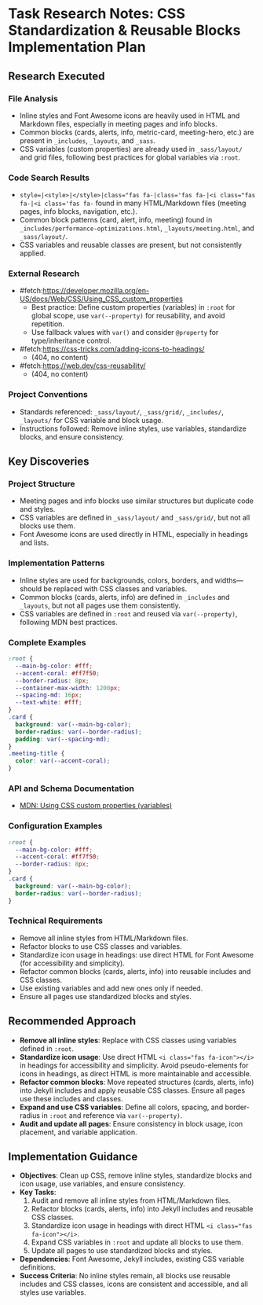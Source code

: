 <!-- markdownlint-disable-file -->
# Task Research Notes: CSS Standardization & Reusable Blocks Implementation Plan

## Research Executed

### File Analysis
- Inline styles and Font Awesome icons are heavily used in HTML and Markdown files, especially in meeting pages and info blocks.
- Common blocks (cards, alerts, info, metric-card, meeting-hero, etc.) are present in `_includes`, `_layouts`, and `_sass`.
- CSS variables (custom properties) are already used in `_sass/layout/` and grid files, following best practices for global variables via `:root`.

### Code Search Results
- `style=|<style>|</style>|class="fas fa-|class='fas fa-|<i class="fas fa-|<i class='fas fa-` found in many HTML/Markdown files (meeting pages, info blocks, navigation, etc.).
- Common block patterns (card, alert, info, meeting) found in `_includes/performance-optimizations.html`, `_layouts/meeting.html`, and `_sass/layout/`.
- CSS variables and reusable classes are present, but not consistently applied.

### External Research
- #fetch:https://developer.mozilla.org/en-US/docs/Web/CSS/Using_CSS_custom_properties
  - Best practice: Define custom properties (variables) in `:root` for global scope, use `var(--property)` for reusability, and avoid repetition.
  - Use fallback values with `var()` and consider `@property` for type/inheritance control.
- #fetch:https://css-tricks.com/adding-icons-to-headings/
  - (404, no content)
- #fetch:https://web.dev/css-reusability/
  - (404, no content)

### Project Conventions
- Standards referenced: `_sass/layout/`, `_sass/grid/`, `_includes/`, `_layouts/` for CSS variable and block usage.
- Instructions followed: Remove inline styles, use variables, standardize blocks, and ensure consistency.

## Key Discoveries

### Project Structure
- Meeting pages and info blocks use similar structures but duplicate code and styles.
- CSS variables are defined in `_sass/layout/` and `_sass/grid/`, but not all blocks use them.
- Font Awesome icons are used directly in HTML, especially in headings and lists.

### Implementation Patterns
- Inline styles are used for backgrounds, colors, borders, and widths—should be replaced with CSS classes and variables.
- Common blocks (cards, alerts, info) are defined in `_includes` and `_layouts`, but not all pages use them consistently.
- CSS variables are defined in `:root` and reused via `var(--property)`, following MDN best practices.

### Complete Examples
```css
:root {
  --main-bg-color: #fff;
  --accent-coral: #ff7f50;
  --border-radius: 8px;
  --container-max-width: 1200px;
  --spacing-md: 16px;
  --text-white: #fff;
}
.card {
  background: var(--main-bg-color);
  border-radius: var(--border-radius);
  padding: var(--spacing-md);
}
.meeting-title {
  color: var(--accent-coral);
}
```

### API and Schema Documentation
- [MDN: Using CSS custom properties (variables)](https://developer.mozilla.org/en-US/docs/Web/CSS/Using_CSS_custom_properties)

### Configuration Examples
```scss
:root {
  --main-bg-color: #fff;
  --accent-coral: #ff7f50;
  --border-radius: 8px;
}
.card {
  background: var(--main-bg-color);
  border-radius: var(--border-radius);
}
```

### Technical Requirements
- Remove all inline styles from HTML/Markdown files.
- Refactor blocks to use CSS classes and variables.
- Standardize icon usage in headings: use direct HTML for Font Awesome (for accessibility and simplicity).
- Refactor common blocks (cards, alerts, info) into reusable includes and CSS classes.
- Use existing variables and add new ones only if needed.
- Ensure all pages use standardized blocks and styles.

## Recommended Approach
- **Remove all inline styles**: Replace with CSS classes using variables defined in `:root`.
- **Standardize icon usage**: Use direct HTML `<i class="fas fa-icon"></i>` in headings for accessibility and simplicity. Avoid pseudo-elements for icons in headings, as direct HTML is more maintainable and accessible.
- **Refactor common blocks**: Move repeated structures (cards, alerts, info) into Jekyll includes and apply reusable CSS classes. Ensure all pages use these includes and classes.
- **Expand and use CSS variables**: Define all colors, spacing, and border-radius in `:root` and reference via `var(--property)`.
- **Audit and update all pages**: Ensure consistency in block usage, icon placement, and variable application.

## Implementation Guidance
- **Objectives**: Clean up CSS, remove inline styles, standardize blocks and icon usage, use variables, and ensure consistency.
- **Key Tasks**:
  1. Audit and remove all inline styles from HTML/Markdown files.
  2. Refactor blocks (cards, alerts, info) into Jekyll includes and reusable CSS classes.
  3. Standardize icon usage in headings with direct HTML `<i class="fas fa-icon"></i>`.
  4. Expand CSS variables in `:root` and update all blocks to use them.
  5. Update all pages to use standardized blocks and styles.
- **Dependencies**: Font Awesome, Jekyll includes, existing CSS variable definitions.
- **Success Criteria**: No inline styles remain, all blocks use reusable includes and CSS classes, icons are consistent and accessible, and all styles use variables.
